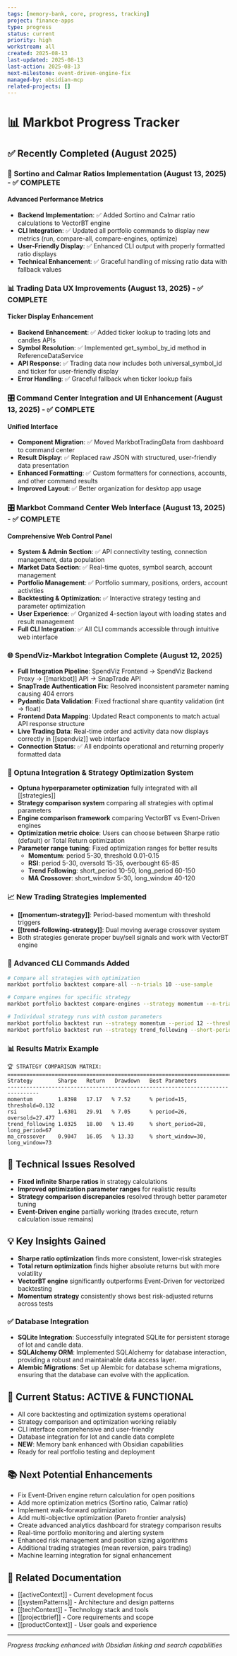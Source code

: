 ```yaml
---
tags: [memory-bank, core, progress, tracking]
project: finance-apps
type: progress
status: current
priority: high
workstream: all
created: 2025-08-13
last-updated: 2025-08-13
last-action: 2025-08-13
next-milestone: event-driven-engine-fix
managed-by: obsidian-mcp
related-projects: []
---
```


# 📊 Markbot Progress Tracker

## ✅ Recently Completed (August 2025)

### 🎯 Sortino and Calmar Ratios Implementation (August 13, 2025) - ✅ COMPLETE
#### **Advanced Performance Metrics**
- **Backend Implementation**: ✅ Added Sortino and Calmar ratio calculations to VectorBT engine
- **CLI Integration**: ✅ Updated all portfolio commands to display new metrics (run, compare-all, compare-engines, optimize)
- **User-Friendly Display**: ✅ Enhanced CLI output with properly formatted ratio displays
- **Technical Enhancement**: ✅ Graceful handling of missing ratio data with fallback values

### 📊 Trading Data UX Improvements (August 13, 2025) - ✅ COMPLETE
#### **Ticker Display Enhancement**
- **Backend Enhancement**: ✅ Added ticker lookup to trading lots and candles APIs
- **Symbol Resolution**: ✅ Implemented get_symbol_by_id method in ReferenceDataService
- **API Response**: ✅ Trading data now includes both universal_symbol_id and ticker for user-friendly display
- **Error Handling**: ✅ Graceful fallback when ticker lookup fails

### 🎛️ Command Center Integration and UI Enhancement (August 13, 2025) - ✅ COMPLETE
#### **Unified Interface**
- **Component Migration**: ✅ Moved MarkbotTradingData from dashboard to command center
- **Result Display**: ✅ Replaced raw JSON with structured, user-friendly data presentation
- **Enhanced Formatting**: ✅ Custom formatters for connections, accounts, and other command results
- **Improved Layout**: ✅ Better organization for desktop app usage

### 🎛️ Markbot Command Center Web Interface (August 13, 2025) - ✅ COMPLETE
#### **Comprehensive Web Control Panel**
- **System & Admin Section**: ✅ API connectivity testing, connection management, data population
- **Market Data Section**: ✅ Real-time quotes, symbol search, account management
- **Portfolio Management**: ✅ Portfolio summary, positions, orders, account activities
- **Backtesting & Optimization**: ✅ Interactive strategy testing and parameter optimization
- **User Experience**: ✅ Organized 4-section layout with loading states and result management
- **Full CLI Integration**: ✅ All CLI commands accessible through intuitive web interface

### 🌐 SpendViz-Markbot Integration Complete (August 12, 2025)
- **Full Integration Pipeline**: SpendViz Frontend → SpendViz Backend Proxy → [[markbot]] API → SnapTrade API
- **SnapTrade Authentication Fix**: Resolved inconsistent parameter naming causing 404 errors
- **Pydantic Data Validation**: Fixed fractional share quantity validation (int → float)
- **Frontend Data Mapping**: Updated React components to match actual API response structure
- **Live Trading Data**: Real-time order and activity data now displays correctly in [[spendviz]] web interface
- **Connection Status**: ✅ All endpoints operational and returning properly formatted data

### 🎯 Optuna Integration & Strategy Optimization System
- **Optuna hyperparameter optimization** fully integrated with all [[strategies]]
- **Strategy comparison system** comparing all strategies with optimal parameters
- **Engine comparison framework** comparing VectorBT vs Event-Driven engines
- **Optimization metric choice**: Users can choose between Sharpe ratio (default) or Total Return optimization
- **Parameter range tuning**: Fixed optimization ranges for better results
  - **Momentum**: period 5-30, threshold 0.01-0.15
  - **RSI**: period 5-30, oversold 15-35, overbought 65-85  
  - **Trend Following**: short_period 10-50, long_period 60-150
  - **MA Crossover**: short_window 5-30, long_window 40-120

### 📈 New Trading Strategies Implemented
- **[[momentum-strategy]]**: Period-based momentum with threshold triggers
- **[[trend-following-strategy]]**: Dual moving average crossover system
- Both strategies generate proper buy/sell signals and work with VectorBT engine

### 🚀 Advanced CLI Commands Added
```bash
# Compare all strategies with optimization
markbot portfolio backtest compare-all --n-trials 10 --use-sample

# Compare engines for specific strategy  
markbot portfolio backtest compare-engines --strategy momentum --n-trials 8 --use-sample

# Individual strategy runs with custom parameters
markbot portfolio backtest run --strategy momentum --period 12 --threshold 0.05
markbot portfolio backtest run --strategy trend_following --short-period 20 --long-period 50
```

### 📊 Results Matrix Example
```
🏆 STRATEGY COMPARISON MATRIX:
================================================================================
Strategy        Sharpe   Return   Drawdown   Best Parameters
--------------------------------------------------------------------------------
momentum        1.8398   17.17   % 7.52      % period=15, threshold=0.132
rsi             1.6301   29.91   % 7.05      % period=26, oversold=27.477
trend_following 1.0325   18.00   % 13.49     % short_period=28, long_period=67
ma_crossover    0.9047   16.05   % 13.33     % short_window=30, long_window=73
```

## 🔧 Technical Issues Resolved
- **Fixed infinite Sharpe ratios** in strategy calculations
- **Improved optimization parameter ranges** for realistic results
- **Strategy comparison discrepancies** resolved through better parameter tuning
- **Event-Driven engine** partially working (trades execute, return calculation issue remains)

## 💡 Key Insights Gained
- **Sharpe ratio optimization** finds more consistent, lower-risk strategies
- **Total return optimization** finds higher absolute returns but with more volatility
- **VectorBT engine** significantly outperforms Event-Driven for vectorized backtesting
- **Momentum strategy** consistently shows best risk-adjusted returns across tests

### ✅ **Database Integration**
- **SQLite Integration**: Successfully integrated SQLite for persistent storage of lot and candle data.
- **SQLAlchemy ORM**: Implemented SQLAlchemy for database interaction, providing a robust and maintainable data access layer.
- **Alembic Migrations**: Set up Alembic for database schema migrations, ensuring that the database can evolve with the application.

## 🎯 Current Status: ACTIVE & FUNCTIONAL
- All core backtesting and optimization systems operational
- Strategy comparison and optimization working reliably
- CLI interface comprehensive and user-friendly
- Database integration for lot and candle data complete
- **NEW**: Memory bank enhanced with Obsidian capabilities
- Ready for real portfolio testing and deployment

## 📚 Next Potential Enhancements
- Fix Event-Driven engine return calculation for open positions
- Add more optimization metrics (Sortino ratio, Calmar ratio)
- Implement walk-forward optimization
- Add multi-objective optimization (Pareto frontier analysis)
- Create advanced analytics dashboard for strategy comparison results
- Real-time portfolio monitoring and alerting system
- Enhanced risk management and position sizing algorithms
- Additional trading strategies (mean reversion, pairs trading)
- Machine learning integration for signal enhancement

## 🔗 Related Documentation

- [[activeContext]] - Current development focus
- [[systemPatterns]] - Architecture and design patterns
- [[techContext]] - Technology stack and tools
- [[projectbrief]] - Core requirements and scope
- [[productContext]] - User goals and experience

---

*Progress tracking enhanced with Obsidian linking and search capabilities*
